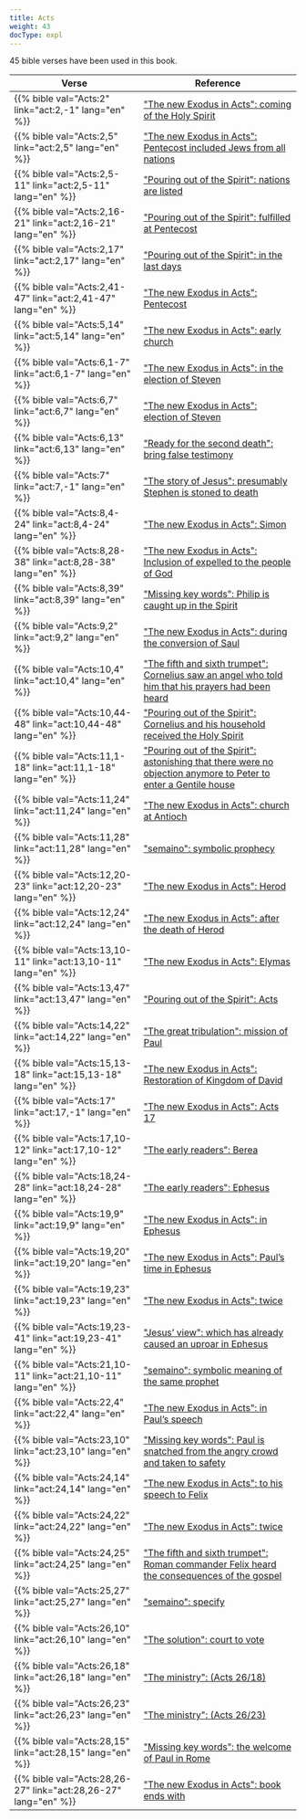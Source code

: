 ```yaml
---
title: Acts
weight: 43
docType: expl
---
```


45 bible verses have been used in this book.

| Verse | Reference |
|-------|-----------|
| {{% bible val="Acts:2" link="act:2,-1" lang="en" %}} | ["The new Exodus in Acts": coming of the Holy Spirit](/expl/background/israel/the-second-exodus#a809) |
| {{% bible val="Acts:2,5" link="act:2,5" lang="en" %}} | ["The new Exodus in Acts": Pentecost included Jews from all nations](/expl/background/israel/the-second-exodus#a809) |
| {{% bible val="Acts:2,5-11" link="act:2,5-11" lang="en" %}} | ["Pouring out of the Spirit": nations are listed](/expl/background/israel/the-church-is-part-of-israel#a1c3) |
| {{% bible val="Acts:2,16-21" link="act:2,16-21" lang="en" %}} | ["Pouring out of the Spirit": fulfilled at Pentecost](/expl/background/israel/the-church-is-part-of-israel#a1c3) |
| {{% bible val="Acts:2,17" link="act:2,17" lang="en" %}} | ["Pouring out of the Spirit": in the last days](/expl/background/israel/the-church-is-part-of-israel#a1c3) |
| {{% bible val="Acts:2,41-47" link="act:2,41-47" lang="en" %}} | ["The new Exodus in Acts": Pentecost](/expl/background/israel/the-second-exodus#a809) |
| {{% bible val="Acts:5,14" link="act:5,14" lang="en" %}} | ["The new Exodus in Acts": early church](/expl/background/israel/the-second-exodus#a809) |
| {{% bible val="Acts:6,1-7" link="act:6,1-7" lang="en" %}} | ["The new Exodus in Acts": in the election of Steven](/expl/background/israel/the-second-exodus#a809) |
| {{% bible val="Acts:6,7" link="act:6,7" lang="en" %}} | ["The new Exodus in Acts": election of Steven](/expl/background/israel/the-second-exodus#a809) |
| {{% bible val="Acts:6,13" link="act:6,13" lang="en" %}} | ["Ready for the second death": bring false testimony](/expl/content/paradise/the-new-jerusalem#0819) |
| {{% bible val="Acts:7" link="act:7,-1" lang="en" %}} | ["The story of Jesus": presumably Stephen is stoned to death](/expl/bible/daniel/the-70-year-weeks#6576) |
| {{% bible val="Acts:8,4-24" link="act:8,4-24" lang="en" %}} | ["The new Exodus in Acts": Simon](/expl/background/israel/the-second-exodus#a809) |
| {{% bible val="Acts:8,28-38" link="act:8,28-38" lang="en" %}} | ["The new Exodus in Acts": Inclusion of expelled to the people of God](/expl/background/israel/the-second-exodus#a809) |
| {{% bible val="Acts:8,39" link="act:8,39" lang="en" %}} | ["Missing key words": Philip is caught up in the Spirit](/expl/topics/others/the-rapture#7612) |
| {{% bible val="Acts:9,2" link="act:9,2" lang="en" %}} | ["The new Exodus in Acts": during the conversion of Saul](/expl/background/israel/the-second-exodus#a809) |
| {{% bible val="Acts:10,4" link="act:10,4" lang="en" %}} | ["The fifth and sixth trumpet": Cornelius saw an angel who told him that his prayers had been heard](/expl/content/trumpets/the-trumpets-in-revelation#403f) |
| {{% bible val="Acts:10,44-48" link="act:10,44-48" lang="en" %}} | ["Pouring out of the Spirit": Cornelius and his household received the Holy Spirit](/expl/background/israel/the-church-is-part-of-israel#a1c3) |
| {{% bible val="Acts:11,1-18" link="act:11,1-18" lang="en" %}} | ["Pouring out of the Spirit": astonishing that there were no objection anymore to Peter to enter a Gentile house](/expl/background/israel/the-church-is-part-of-israel#a1c3) |
| {{% bible val="Acts:11,24" link="act:11,24" lang="en" %}} | ["The new Exodus in Acts": church at Antioch](/expl/background/israel/the-second-exodus#a809) |
| {{% bible val="Acts:11,28" link="act:11,28" lang="en" %}} | ["semaino": symbolic prophecy](/expl/background/literature/literally-or-symbolic#e9fa) |
| {{% bible val="Acts:12,20-23" link="act:12,20-23" lang="en" %}} | ["The new Exodus in Acts": Herod](/expl/background/israel/the-second-exodus#a809) |
| {{% bible val="Acts:12,24" link="act:12,24" lang="en" %}} | ["The new Exodus in Acts": after the death of Herod](/expl/background/israel/the-second-exodus#a809) |
| {{% bible val="Acts:13,10-11" link="act:13,10-11" lang="en" %}} | ["The new Exodus in Acts": Elymas](/expl/background/israel/the-second-exodus#a809) |
| {{% bible val="Acts:13,47" link="act:13,47" lang="en" %}} | ["Pouring out of the Spirit": Acts](/expl/background/israel/the-church-is-part-of-israel#a1c3) |
| {{% bible val="Acts:14,22" link="act:14,22" lang="en" %}} | ["The great tribulation": mission of Paul](/expl/content/army/the-end-time-and-the-great-tribulation#a3b5) |
| {{% bible val="Acts:15,13-18" link="act:15,13-18" lang="en" %}} | ["The new Exodus in Acts": Restoration of Kingdom of David](/expl/background/israel/the-second-exodus#a809) |
| {{% bible val="Acts:17" link="act:17,-1" lang="en" %}} | ["The new Exodus in Acts": Acts 17](/expl/background/israel/the-second-exodus#a809) |
| {{% bible val="Acts:17,10-12" link="act:17,10-12" lang="en" %}} | ["The early readers": Berea](/expl/background/literature/full-of-biblical-references#d805) |
| {{% bible val="Acts:18,24-28" link="act:18,24-28" lang="en" %}} | ["The early readers": Ephesus](/expl/background/literature/full-of-biblical-references#d805) |
| {{% bible val="Acts:19,9" link="act:19,9" lang="en" %}} | ["The new Exodus in Acts": in Ephesus](/expl/background/israel/the-second-exodus#a809) |
| {{% bible val="Acts:19,20" link="act:19,20" lang="en" %}} | ["The new Exodus in Acts": Paul’s time in Ephesus](/expl/background/israel/the-second-exodus#a809) |
| {{% bible val="Acts:19,23" link="act:19,23" lang="en" %}} | ["The new Exodus in Acts": twice](/expl/background/israel/the-second-exodus#a809) |
| {{% bible val="Acts:19,23-41" link="act:19,23-41" lang="en" %}} | ["Jesus’ view": which has already caused an uproar in Ephesus](/expl/content/letters/the-letter-to-the-church-in-ephesus#c6bc) |
| {{% bible val="Acts:21,10-11" link="act:21,10-11" lang="en" %}} | ["semaino": symbolic meaning of the same prophet](/expl/background/literature/literally-or-symbolic#e9fa) |
| {{% bible val="Acts:22,4" link="act:22,4" lang="en" %}} | ["The new Exodus in Acts": in Paul’s speech](/expl/background/israel/the-second-exodus#a809) |
| {{% bible val="Acts:23,10" link="act:23,10" lang="en" %}} | ["Missing key words": Paul is snatched from the angry crowd and taken to safety](/expl/topics/others/the-rapture#7612) |
| {{% bible val="Acts:24,14" link="act:24,14" lang="en" %}} | ["The new Exodus in Acts": to his speech to Felix](/expl/background/israel/the-second-exodus#a809) |
| {{% bible val="Acts:24,22" link="act:24,22" lang="en" %}} | ["The new Exodus in Acts": twice](/expl/background/israel/the-second-exodus#a809) |
| {{% bible val="Acts:24,25" link="act:24,25" lang="en" %}} | ["The fifth and sixth trumpet": Roman commander Felix heard the consequences of the gospel](/expl/content/trumpets/the-trumpets-in-revelation#403f) |
| {{% bible val="Acts:25,27" link="act:25,27" lang="en" %}} | ["semaino": specify](/expl/background/literature/literally-or-symbolic#e9fa) |
| {{% bible val="Acts:26,10" link="act:26,10" lang="en" %}} | ["The solution": court to vote](/expl/content/letters/the-letter-to-the-church-in-pergamon#72a9) |
| {{% bible val="Acts:26,18" link="act:26,18" lang="en" %}} | ["The ministry": (Acts 26/18)](/expl/background/israel/the-church-is-part-of-israel#121f) |
| {{% bible val="Acts:26,23" link="act:26,23" lang="en" %}} | ["The ministry": (Acts 26/23)](/expl/background/israel/the-church-is-part-of-israel#121f) |
| {{% bible val="Acts:28,15" link="act:28,15" lang="en" %}} | ["Missing key words": the welcome of Paul in Rome](/expl/topics/others/the-rapture#7612) |
| {{% bible val="Acts:28,26-27" link="act:28,26-27" lang="en" %}} | ["The new Exodus in Acts": book ends with](/expl/background/israel/the-second-exodus#a809) |
